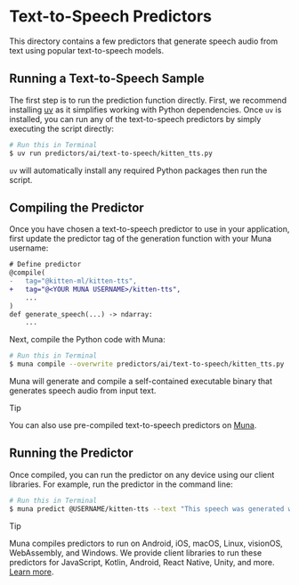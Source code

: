 # Text-to-Speech Predictors
This directory contains a few predictors that generate speech audio from text using popular text-to-speech models.

## Running a Text-to-Speech Sample
The first step is to run the prediction function directly. First, we recommend installing [uv](https://docs.astral.sh/uv/getting-started/installation/) as it simplifies working with Python dependencies. Once `uv` is installed, you can run 
any of the text-to-speech predictors by simply executing the script directly:
```bash
# Run this in Terminal
$ uv run predictors/ai/text-to-speech/kitten_tts.py
```

`uv` will automatically install any required Python packages then run the script.

## Compiling the Predictor
Once you have chosen a text-to-speech predictor to use in your application, first update the predictor tag of the 
generation function with your Muna username:
```diff
# Define predictor
@compile(
-   tag="@kitten-ml/kitten-tts",
+   tag="@<YOUR MUNA USERNAME>/kitten-tts",
    ...
)
def generate_speech(...) -> ndarray:
    ...
```

Next, compile the Python code with Muna:
```bash
# Run this in Terminal
$ muna compile --overwrite predictors/ai/text-to-speech/kitten_tts.py
```

Muna will generate and compile a self-contained executable binary that generates speech audio from input text.

> [!TIP]
> You can also use pre-compiled text-to-speech predictors on [Muna](https://muna.ai/explore).

## Running the Predictor
Once compiled, you can run the predictor on any device using our client libraries. For example, run the predictor in 
the command line:
```bash
# Run this in Terminal
$ muna predict @USERNAME/kitten-tts --text "This speech was generated with Muna."
```

> [!TIP]
> Muna compiles predictors to run on Android, iOS, macOS, Linux, visionOS, WebAssembly, and Windows. We provide
> client libraries to run these predictors for JavaScript, Kotlin, Android, React Native, Unity, and more.
> [Learn more](https://docs.muna.ai/predictions/create).